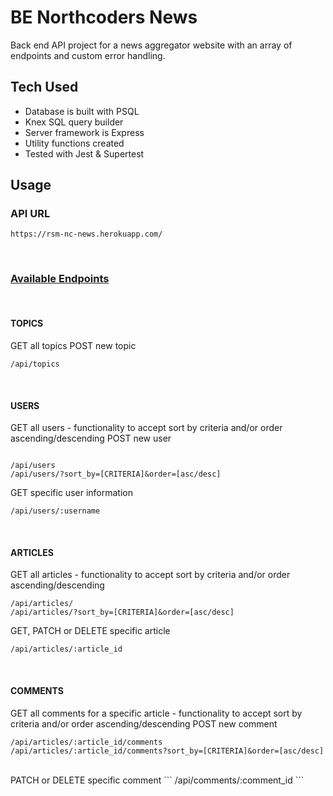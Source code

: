 # BE Northcoders News

Back end API project for a news aggregator website with an array of endpoints and custom error handling.

## Tech Used

- Database is built with PSQL
- Knex SQL query builder
- Server framework is Express
- Utility functions created
- Tested with Jest & Supertest

## Usage

### API URL

```
https://rsm-nc-news.herokuapp.com/

```

<br>

### <ins>Available Endpoints</ins>

<br>

#### TOPICS

GET all topics
POST new topic

```
/api/topics
```

<br>

#### USERS

GET all users - functionality to accept sort by criteria and/or order ascending/descending
POST new user

```

/api/users
/api/users/?sort_by=[CRITERIA]&order=[asc/desc]

```

GET specific user information

```
/api/users/:username
```

<br>

#### ARTICLES

GET all articles - functionality to accept sort by criteria and/or order ascending/descending

```
/api/articles/
/api/articles/?sort_by=[CRITERIA]&order=[asc/desc]
```

GET, PATCH or DELETE specific article

```
/api/articles/:article_id
```

<br>

#### COMMENTS

GET all comments for a specific article - functionality to accept sort by criteria and/or order ascending/descending
POST new comment

```
/api/articles/:article_id/comments
/api/articles/:article_id/comments?sort_by=[CRITERIA]&order=[asc/desc]
```

<br>
PATCH or DELETE specific comment
```
/api/comments/:comment_id
```
